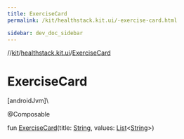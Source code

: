 ```yaml
---
title: ExerciseCard
permalink: /kit/healthstack.kit.ui/-exercise-card.html

sidebar: dev_doc_sidebar
---
```

//[kit](../../index.html)/[healthstack.kit.ui](index.html)/[ExerciseCard](-exercise-card.html)



# ExerciseCard



[androidJvm]\




@Composable



fun [ExerciseCard](-exercise-card.html)(title: [String](https://kotlinlang.org/api/latest/jvm/stdlib/kotlin/-string/index.html), values: [List](https://kotlinlang.org/api/latest/jvm/stdlib/kotlin.collections/-list/index.html)&lt;[String](https://kotlinlang.org/api/latest/jvm/stdlib/kotlin/-string/index.html)&gt;)





